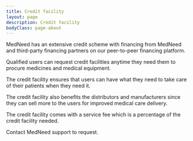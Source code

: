 ```yaml
---
title: Credit facility
layout: page
description: Credit facility
bodyClass: page-about
---
```


MedNeed has an extensive credit scheme with financing from MedNeed and third-party financing partners on our peer-to-peer financing platform.

Qualified users can request credit facilities anytime they need them to procure medicines and medical equipment.

The credit facility ensures that users can have what they need to take care of their patients when they need it.

The credit facility also benefits the distributors and manufacturers since they can sell more to the users for improved medical care delivery.

The credit facility comes with a service fee which is a percentage of the credit facility needed.

Contact MedNeed support to request.
